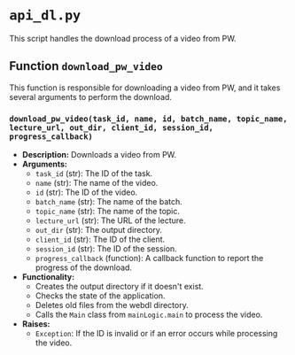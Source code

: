 # `api_dl.py`

This script handles the download process of a video from PW.

## Function `download_pw_video`

This function is responsible for downloading a video from PW, and it takes several arguments to perform the download.

### `download_pw_video(task_id, name, id, batch_name, topic_name, lecture_url, out_dir, client_id, session_id, progress_callback)`

*   **Description:** Downloads a video from PW.
*   **Arguments:**
    *   `task_id` (str): The ID of the task.
    *   `name` (str): The name of the video.
    *   `id` (str): The ID of the video.
    *   `batch_name` (str): The name of the batch.
    *   `topic_name` (str): The name of the topic.
    *   `lecture_url` (str): The URL of the lecture.
    *   `out_dir` (str): The output directory.
    *   `client_id` (str): The ID of the client.
    *   `session_id` (str): The ID of the session.
    *   `progress_callback` (function): A callback function to report the progress of the download.
*   **Functionality:**
    *   Creates the output directory if it doesn't exist.
    *   Checks the state of the application.
    *   Deletes old files from the webdl directory.
    *   Calls the `Main` class from `mainLogic.main` to process the video.
*   **Raises:**
    *   `Exception`: If the ID is invalid or if an error occurs while processing the video.
